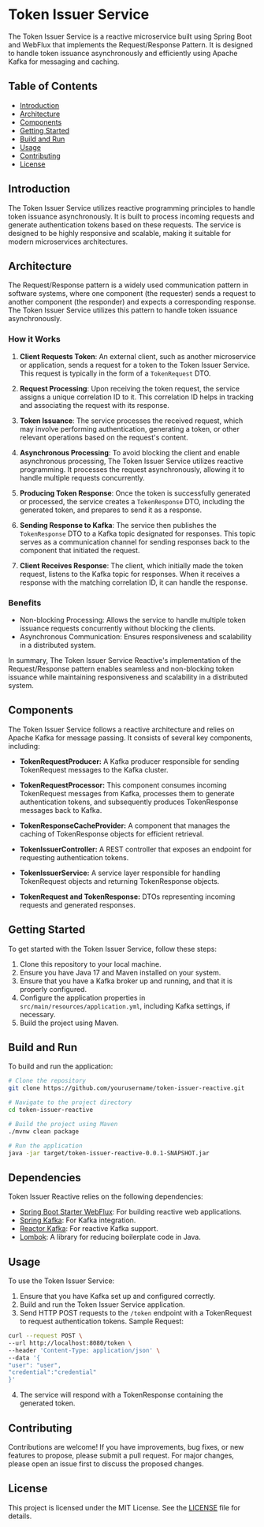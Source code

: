 # Token Issuer Service

The Token Issuer Service is a reactive microservice built using Spring Boot and WebFlux that implements the Request/Response Pattern. It is designed to handle token issuance asynchronously and efficiently using Apache Kafka for messaging and caching.

## Table of Contents

- [Introduction](#introduction)
- [Architecture](#architecture)
- [Components](#components)
- [Getting Started](#getting-started)
- [Build and Run](#build-and-run)
- [Usage](#usage)
- [Contributing](#contributing)
- [License](#license)

## Introduction

The Token Issuer Service utilizes reactive programming principles to handle token issuance asynchronously. It is built to process incoming requests and generate authentication tokens based on these requests. The service is designed to be highly responsive and scalable, making it suitable for modern microservices architectures.

## Architecture

The Request/Response pattern is a widely used communication pattern in software systems, where one component (the requester) sends a request to another component (the responder) and expects a corresponding response. The Token Issuer Service utilizes this pattern to handle token issuance asynchronously.

### How it Works

1. **Client Requests Token**: An external client, such as another microservice or application, sends a request for a token to the Token Issuer Service. This request is typically in the form of a `TokenRequest` DTO.

2. **Request Processing**: Upon receiving the token request, the service assigns a unique correlation ID to it. This correlation ID helps in tracking and associating the request with its response.

3. **Token Issuance**: The service processes the received request, which may involve performing authentication, generating a token, or other relevant operations based on the request's content.

4. **Asynchronous Processing**: To avoid blocking the client and enable asynchronous processing, The Token Issuer Service utilizes reactive programming. It processes the request asynchronously, allowing it to handle multiple requests concurrently.

5. **Producing Token Response**: Once the token is successfully generated or processed, the service creates a `TokenResponse` DTO, including the generated token, and prepares to send it as a response.

6. **Sending Response to Kafka**: The service then publishes the `TokenResponse` DTO to a Kafka topic designated for responses. This topic serves as a communication channel for sending responses back to the component that initiated the request.

7. **Client Receives Response**: The client, which initially made the token request, listens to the Kafka topic for responses. When it receives a response with the matching correlation ID, it can handle the response.

### Benefits

- Non-blocking Processing: Allows the service to handle multiple token issuance requests concurrently without blocking the clients.
- Asynchronous Communication: Ensures responsiveness and scalability in a distributed system.

In summary, The Token Issuer Service Reactive's implementation of the Request/Response pattern enables seamless and non-blocking token issuance while maintaining responsiveness and scalability in a distributed system.

## Components

The Token Issuer Service follows a reactive architecture and relies on Apache Kafka for message passing. It consists of several key components, including:

- **TokenRequestProducer:** A Kafka producer responsible for sending TokenRequest messages to the Kafka cluster.

- **TokenRequestProcessor:** This component consumes incoming TokenRequest messages from Kafka, processes them to generate authentication tokens, and subsequently produces TokenResponse messages back to Kafka.

- **TokenResponseCacheProvider:** A component that manages the caching of TokenResponse objects for efficient retrieval.

- **TokenIssuerController:** A REST controller that exposes an endpoint for requesting authentication tokens.

- **TokenIssuerService:** A service layer responsible for handling TokenRequest objects and returning TokenResponse objects.

- **TokenRequest and TokenResponse:** DTOs representing incoming requests and generated responses.

## Getting Started

To get started with the Token Issuer Service, follow these steps:

1. Clone this repository to your local machine.
2. Ensure you have Java 17 and Maven installed on your system.
3. Ensure that you have a Kafka broker up and running, and that it is properly configured.
4. Configure the application properties in `src/main/resources/application.yml`, including Kafka settings, if necessary.
5. Build the project using Maven.

## Build and Run

To build and run the application:

```bash
# Clone the repository
git clone https://github.com/yourusername/token-issuer-reactive.git

# Navigate to the project directory
cd token-issuer-reactive

# Build the project using Maven
./mvnw clean package

# Run the application
java -jar target/token-issuer-reactive-0.0.1-SNAPSHOT.jar
```

## Dependencies

Token Issuer Reactive relies on the following dependencies:

- [Spring Boot Starter WebFlux](https://spring.io/projects/spring-boot): For building reactive web applications.
- [Spring Kafka](https://spring.io/projects/spring-kafka): For Kafka integration.
- [Reactor Kafka](https://projectreactor.io/docs/kafka/release/reference/): For reactive Kafka support.
- [Lombok](https://projectlombok.org/): A library for reducing boilerplate code in Java.

## Usage

To use the Token Issuer Service:

1. Ensure that you have Kafka set up and configured correctly.
2. Build and run the Token Issuer Service application.
3. Send HTTP POST requests to the `/token` endpoint with a TokenRequest to request authentication tokens. Sample Request:
```bash
curl --request POST \
--url http://localhost:8080/token \
--header 'Content-Type: application/json' \
--data '{
"user": "user",
"credential":"credential"
}'
```
4. The service will respond with a TokenResponse containing the generated token.

## Contributing

Contributions are welcome! If you have improvements, bug fixes, or new features to propose, please submit a pull request. For major changes, please open an issue first to discuss the proposed changes.

## License

This project is licensed under the MIT License. See the [LICENSE](LICENSE) file for details.